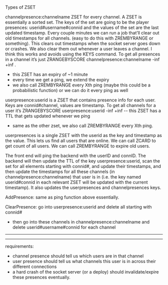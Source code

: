 Types of ZSET

channelpresence:channelname ZSET for every channel. A ZSET is essentially a sorted set. The keys of the set are going to be the player presences: userid#username#connid and the values of the set are the last updated timestamp. Every couple minutes we can run a job that’ll clear out old timestamps for all channels. (easy to do this with ZREMBYRANGE or something). This clears out timestamps when the socket server goes down or crashes. We also clear them out whenever a user leaves a channel. I think this works and avoids using the KEYS command. To get all presences in a channel it’s just ZRANGEBYSCORE channelpresence:channelname -inf +inf .

- this ZSET has an expiry of ~1 minute
- every time we get a ping, we extend the expiry
- we also call ZREMBYRANGE every Xth ping (maybe this could be a probabilistic function) or we can do it every ping as well

<!--
channelpresences is a single ZSET with the channel as the key and the timestamp as the value. Same as userpresences, this contains the master list of all active channels. -->

userpresence:userid is a ZSET that contains presence info for each user. Keys are connid#channel, values are timestamp. To get all channels for a user it’s ZRANGEBYSCORE userpresence:userid -inf +inf
-- this ZSET has a TTL that gets updated whenever we ping

- same as the other zset, we also call ZREMBYRANGE every Xth ping.

userpresences is a single ZSET with the userid as the key and timestamp as the value. This lets us find all users that are online. We can call ZCARD to get count of all users. We can call ZREMBYRANGE to expire old users.

The front end will ping the backend with the userID and connID. The backend will then update the TTL of the key userpresence:userid, scan the set for all elements starting with connid#, and update their timestamps, and then update the timestamps for all these channels (in channelpresence:channelname) that user is in (i.e. the key named userid#connid in each relevant ZSET will be updated with the current timestamp). It also updates the userpresences and channelpresences keys.

AddPresence: same as ping function above essentially.

ClearPresence: go into userpresence:userid and delete all starting with connid#

- then go into these channels in channelpresence:channelname and delete userid#username#connid for each channel

---

<!--
presences, ZSET all with timestamps.

- ucc:userid:connid:channel
- u:userid
- uc:userid:connid
- c:channel

userpresences, ZSET

- u:userid -->

---

requirements:

- channel presence should tell us which users are in that channel
- user presence should tell us what channels this user is in across their different connections
- a hard crash of the socket server (or a deploy) should invalidate/expire these presences eventually.
